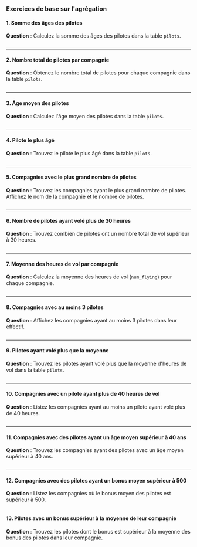 ### **Exercices de base sur l'agrégation**

#### 1. **Somme des âges des pilotes**
   **Question** : Calculez la somme des âges des pilotes dans la table `pilots`.

   ```sql
  
   ```

---

#### 2. **Nombre total de pilotes par compagnie**
   **Question** : Obtenez le nombre total de pilotes pour chaque compagnie dans la table `pilots`.

   ```sql
  
   ```

---

#### 3. **Âge moyen des pilotes**
   **Question** : Calculez l'âge moyen des pilotes dans la table `pilots`.

   ```sql
   ```

---

#### 4. **Pilote le plus âgé**
   **Question** : Trouvez le pilote le plus âgé dans la table `pilots`.

   ```sql

   ```

---

#### 5. **Compagnies avec le plus grand nombre de pilotes**
   **Question** : Trouvez les compagnies ayant le plus grand nombre de pilotes. Affichez le nom de la compagnie et le nombre de pilotes.

   ```sql

   ```

---

#### 6. **Nombre de pilotes ayant volé plus de 30 heures**
   **Question** : Trouvez combien de pilotes ont un nombre total de vol supérieur à 30 heures.

   ```sql

   ```

---

#### 7. **Moyenne des heures de vol par compagnie**
   **Question** : Calculez la moyenne des heures de vol (`num_flying`) pour chaque compagnie.

   ```sql

   ```

---


#### 8. **Compagnies avec au moins 3 pilotes**
   **Question** : Affichez les compagnies ayant au moins 3 pilotes dans leur effectif.

   ```sql

   ```

---

#### 9. **Pilotes ayant volé plus que la moyenne**
   **Question** : Trouvez les pilotes ayant volé plus que la moyenne d'heures de vol dans la table `pilots`.

   ```sql
  
   ```

---

#### 10. **Compagnies avec un pilote ayant plus de 40 heures de vol**
   **Question** : Listez les compagnies ayant au moins un pilote ayant volé plus de 40 heures.

   ```sql
 
   ```

---

#### 11. **Compagnies avec des pilotes ayant un âge moyen supérieur à 40 ans**
   **Question** : Trouvez les compagnies ayant des pilotes avec un âge moyen supérieur à 40 ans.

   ```sql
  
   ```

---

#### 12. Compagnies avec des pilotes ayant un bonus moyen supérieur à 500
   **Question** : Listez les compagnies où le bonus moyen des pilotes est supérieur à 500.

```sql

```

#### 13. Pilotes avec un bonus supérieur à la moyenne de leur compagnie
   **Question** : Trouvez les pilotes dont le bonus est supérieur à la moyenne des bonus des pilotes dans leur compagnie.

```sql

```